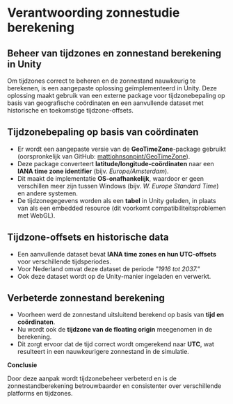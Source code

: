 # Verantwoording zonnestudie berekening



## **Beheer van tijdzones en zonnestand berekening in Unity** 

Om tijdzones correct te beheren en de zonnestand nauwkeurig te berekenen, is een aangepaste oplossing geïmplementeerd in Unity. Deze oplossing maakt gebruik van een externe package voor tijdzonebepaling op basis van geografische coördinaten en een aanvullende dataset met historische en toekomstige tijdzone-offsets.

## Tijdzonebepaling op basis van coördinaten

- Er wordt een aangepaste versie van de **GeoTimeZone**-package gebruikt (oorspronkelijk van GitHub: [mattjohnsonpint/GeoTimeZone](https://github.com/mattjohnsonpint/GeoTimeZone)).
- Deze package converteert **latitude/longitude-coördinaten** naar een **IANA time zone identifier** (bijv. *Europe/Amsterdam*).
- Dit maakt de implementatie **OS-onafhankelijk**, waardoor er geen verschillen meer zijn tussen Windows (bijv. *W. Europe Standard Time*) en andere systemen.
- De tijdzonegegevens worden als een **tabel** in Unity geladen, in plaats van als een embedded resource (dit voorkomt compatibiliteitsproblemen met WebGL).

## Tijdzone-offsets en historische data

- Een aanvullende dataset bevat **IANA time zones en hun UTC-offsets** voor verschillende tijdsperiodes.
- Voor Nederland omvat deze dataset de periode *"1916 tot 2037."*
- Ook deze dataset wordt op de Unity-manier ingeladen en verwerkt.

## Verbeterde zonnestand berekening

- Voorheen werd de zonnestand uitsluitend berekend op basis van **tijd en coördinaten**.
- Nu wordt ook de **tijdzone van de floating origin** meegenomen in de berekening.
- Dit zorgt ervoor dat de tijd correct wordt omgerekend naar **UTC**, wat resulteert in een nauwkeurigere zonnestand in de simulatie.

**Conclusie**

Door deze aanpak wordt tijdzonebeheer verbeterd en is de zonnestandberekening betrouwbaarder en consistenter over verschillende platforms en tijdzones.

